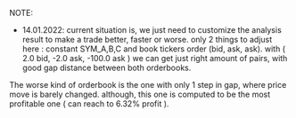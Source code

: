NOTE: 

* 14.01.2022: current situation is, we just need to customize the analysis result
to make a trade better, faster or worse.
only 2 things to adjust here : constant SYM_A,B,C and book tickers order (bid, ask, ask).
with ( 2.0 bid, -2.0 ask, -100.0 ask ) we can get just right amount of pairs, with good gap
distance between both orderbooks.

The worse kind of orderbook is the one with only 1 step in gap, where price move is barely changed.
although, this one is computed to be the most profitable one ( can reach to 6.32% profit ).
